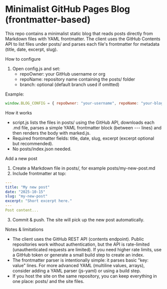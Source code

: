 # Minimalist GitHub Pages Blog (frontmatter-based)

This repo contains a minimalist static blog that reads posts directly from Markdown files with YAML frontmatter. The client uses the GitHub Contents API to list files under posts/ and parses each file's frontmatter for metadata (title, date, excerpt, slug).

How to configure
1. Open config.js and set:
   - repoOwner: your GitHub username or org
   - repoName: repository name containing the posts/ folder
   - branch: optional (default branch used if omitted)

Example:
```js
window.BLOG_CONFIG = { repoOwner: "your-username", repoName: "your-blog-repo", branch: "main" };
```

How it works
- script.js lists the files in posts/ using the GitHub API, downloads each .md file, parses a simple YAML frontmatter block (between --- lines) and then renders the body with marked.js.
- Required frontmatter fields: title, date, slug, excerpt (excerpt optional but recommended).
- No posts/index.json needed.

Add a new post
1. Create a Markdown file in posts/, for example posts/my-new-post.md
2. Include frontmatter at top:
```yaml
---
title: "My new post"
date: "2025-10-15"
slug: "my-new-post"
excerpt: "Short excerpt here."
---
Post content...
```
3. Commit & push. The site will pick up the new post automatically.

Notes & limitations
- The client uses the GitHub REST API (contents endpoint). Public repositories work without authentication, but the API is rate-limited (unauthenticated requests are limited). If you need higher rate limits, use a GitHub token or generate a small build step to create an index.
- The frontmatter parser is intentionally simple: it parses basic "key: value" lines. For more advanced YAML (multiline values, arrays), consider adding a YAML parser (js-yaml) or using a build step.
- If you host the site on the same repository, you can keep everything in one place: posts/ and the site files.